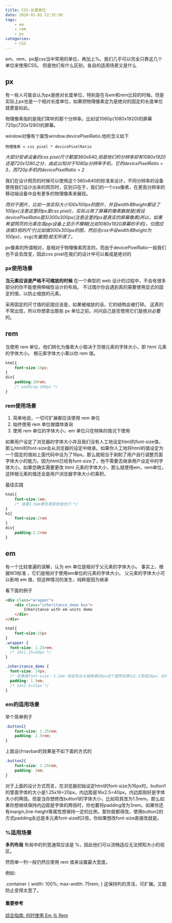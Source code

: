 ```yaml
---
title: CSS-长度单位
date: 2018-02-01 22:32:50
tags:
    - em
    - rem
    - px
categories:
    - CSS
---
```


em、rem、px是css当中常用的单位，再加上%。我们几乎可以完全只靠这几个单位来使用CSS。
但是他们有什么区别，各自的适用场景又是什么
<!--more-->

## px

有一些人可能会认为px是绝对长度单位，特别是在与em和rem比较的时候。但是实际上px也是一个相对长度单位，如果把物理像素定为是绝对的固定的长度单位就更是如此。

物理像素指的是我们常听的那个分辨率。比如说1080p(1080x1920)的屏幕720p(720x1280)的屏幕。

window对像有个属性window.devicePixelRatio.他的含义如下
```
物理像素 = css pixel * devicePixelRatio
```

*大部分安卓设备的css pixel尺寸都是360x640,但是他们的分辨率却有1080x1920还是720x1280之分，由此以知对于1080p分辨率手机，它的devicePixelRatio = 3，而720p手机的devicePixelRatio = 2*

我们在设计网页的时候可以使用这个360x640的标准来设计，不同分辨率的设备使用我们设计出来的网页时，区别只在于，我们的一个css像素，在更高分辨率的移动端设备中会有更多的物理像素来展现。

*而对于图片，比如一张实际大小100x100px的图片，并且width和height都设了100px(注意这里的px是css pixel)，实际占用了屏幕的像素数就是(假设devicePixelRatio是3)300x300px(注意这里的px是真实的屏幕像素)所以，如果希望网页的元素在高ppi设备上显示不模糊(比如1080x1920屏幕的手机)，位图应该做3倍的尺寸(比如做300x300px的图，然后在css中设width和height为100px)，svg(矢量图)就无所谓了。*

px像素的所谓相对，是相对于物理像素而言的，而由于devicePixelRatio一般我们也不会去改变，因此css pixel在我们的设计中可以看成是绝对的

### px使用场景
**当元素应该是严格不可缩放的时候**
在一个典型的 web 设计的过程中，不会有很多部分的你不能使用伸缩性设计的布局。 不过偶尔你会遇到真的需要使用显式的固定的值，以防止缩放的元素。

采用固定的尺寸值的前提应该是，如果被缩放的话，它的结构会被打碎。 这真的不常出现，所以你想拿出那些 px 单位之前，问问自己是否使用它们是绝对必要的。

## rem

当使用 rem 单位，他们转化为像素大小取决于页根元素的字体大小，即 html 元素的字体大小。 根元素字体大小乘以你 rem 值。
```css
html{
    font-size:16px;
}
div{
    padding:10rem;
    /* padding:160px */
}
```
### rem使用场景
1. 简单地说，一切可扩展都应该使用 rem 单位
2. 始终使用 rem 单位做媒体查询
3. 使用 rem 单位的字体大小，em 单位只在特殊的情况下使用

如果用户设定了浏览器的字体大小并且我们没有人工地设定html的font-size值，那么html的font-size会从浏览器的设定中继承。如果你人工地将html的值设定为一个固定的值如上面代码中设为了16px。那么就相当于剥削了用户自行调整页面字体大小的能力。因为html已经有font-size了，他不需要去继承用户设定中的字体大小。如果您确实需要更改 html 元素的字体大小，那么就使用em，rem单位，这样根元素的值还会是用户浏览器字体大小的乘积。

最佳实践
```css
html{
    font-size:1em;
    /* 或者1.5em等任意其他值也行 */
}
h1{
    font-size:2rem
}
div{
    padding:1.2rem
}
```

## em
有一个比较普遍的误解，认为 em 单位是相对于父元素的字体大小。 事实上，根据W3标准 ，它们是相对于使用em单位的元素的字体大小。
父元素的字体大小可以影响 em 值，但这种情况的发生，纯粹是因为继承

看下面的例子
```html
<div class="wrapper">
    <div class="inheritance_demo box">
        Inheritance with em units demo
    </div>
</div>
```
```css
html{
    font-size:16px
}
.wrapper {
  font-size: 1.25rem;
  /* 16x1.25=20px */
}

.inheritance_demo {
  font-size: 14px;
  /* 如果是font-size: 1.2em 他会先从父级继承20px这个值然后乘以1.2变成24px。此时下面的padding会变成1.5x24=36px*/
  padding: 1.5em;
  /* 14x1.5=21px */
}
```

### em的适用场景

举个简单例子
```css
.button1{
    font-size: 1.25rem;
    padding: 2.5rem;
}
```
上面设计navbar的效果是不如下面的方式的
```css
.button2{
    font-size: 1.25rem;
    padding: 2em;
}
```
对于上面的设计方式而言，在浏览器初始设定html的font-size为16px时。button1的里面字体的大小是1.25x16=20px。内边距是16x2.5=40px。内边距刚好是字体大小的两倍。但是当你想修改button1的字体大小，比如将其改为1.5rem。那么如果你想继续保持内边距是字体的两倍时，你也要将padding改为3rem。如果你还有margin,line-height等属性想保持一定的比例，那你就都得改。使用button2的方式padding永远是本元素font-size的2倍，你如果想改font-size直接改就是。

### %适用场景
**多列布局**
布局中的列宽通常应该是 %，因此他们可以流畅适应无法预知大小的视区。

然而单一列一般仍然应使用 rem 值来设置最大宽度。

例如:

.container {
    width: 100%;
    max-width: 75rem;
}
这保持列的灵活，可扩展。又能防止变得太宽了。

#### 重要参考
[综合指南: 何时使用 Em 与 Rem](https://webdesign.tutsplus.com/zh-hans/tutorials/comprehensive-guide-when-to-use-em-vs-rem--cms-23984)